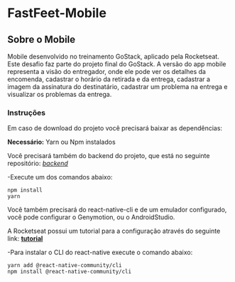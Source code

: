 # FastFeet-Mobile

## Sobre o Mobile

Mobile desenvolvido no treinamento GoStack, aplicado pela Rocketseat. Este desafio faz parte do projeto final do GoStack. A versão
do app mobile representa a visão do entregador, onde ele pode ver os detalhes da encomenda, cadastrar o horário da retirada e da entrega,
cadastrar a imagem da assinatura do destinatário, cadastrar um problema na entrega e visualizar os problemas da entrega.

### Instruções
Em caso de download do projeto você precisará baixar as dependências:  

**Necessário:** Yarn ou Npm instalados  

Você precisará também do backend do projeto, que está no seguinte repositório: [*backend*](https://github.com/thaislsilveira/FastFeet)  

-Execute um dos comandos abaixo:

```
npm install
yarn

``` 
Você também precisará do react-native-cli e de um emulador configurado, você pode configurar o Genymotion, ou o AndroidStudio.  

A Rocketseat possui um tutorial para a configuração através do seguinte link: [**tutorial**](https://docs.rocketseat.dev/ambiente-react-native/android/linux)

-Para instalar o CLI do react-native execute o comando abaixo:

```
yarn add @react-native-community/cli
npm install @react-native-community/cli
``` 
